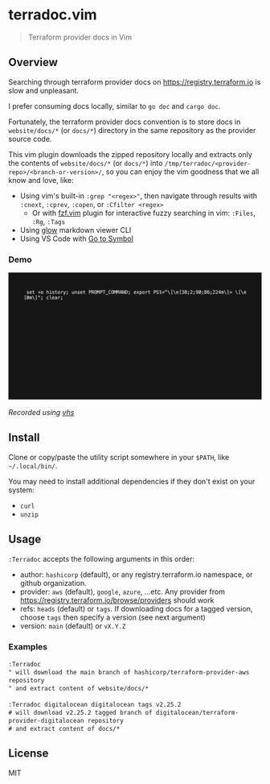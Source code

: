 # terradoc.vim

> Terraform provider docs in Vim

## Overview

Searching through terraform provider docs on <https://registry.terraform.io> is
slow and unpleasant.

I prefer consuming docs locally, similar to `go doc` and `cargo doc`.

Fortunately, the terraform provider docs convention is to store docs in
`website/docs/*` (or `docs/*`) directory in the same repository as the provider
source code.

This vim plugin downloads the zipped repository locally and extracts only the
contents of `website/docs/*` (or `docs/*`) into
`/tmp/terradoc/<provider-repo>/<branch-or-version>/`, so you can enjoy the vim
goodness that we all know and love, like:

- Using vim's built-in `:grep "<regex>"`, then navigate through results with
  `:cnext`, `:cprev`, `:copen`, or `:Cfilter <regex>`
  - Or with [fzf.vim](https://github.com/junegunn/fzf.vim) plugin for
    interactive fuzzy searching in vim: `:Files`, `:Rg`, `:Tags`
- Using [glow](https://github.com/charmbracelet/glow) markdown viewer CLI
- Using VS Code with [Go to Symbol](https://code.visualstudio.com/Docs/editor/editingevolved#_go-to-symbol)

### Demo

![demo](./assets/demo.gif)

_Recorded using [vhs](https://github.com/charmbracelet/vhs)_

## Install

Clone or copy/paste the utility script somewhere in your `$PATH`, like `~/.local/bin/`.

You may need to install additional dependencies if they don't exist on your system:

- `curl`
- `unzip`

## Usage

`:Terradoc` accepts the following arguments in this order:

- author: `hashicorp` (default), or any registry.terraform.io namespace, or
  github organization.
- provider: `aws` (default), `google`, `azure`, ...etc. Any provider from
  <https://registry.terraform.io/browse/providers> should work
- refs: `heads` (default) or `tags`. If downloading docs for a tagged version,
  choose `tags` then specify a version (see next argument)
- version: `main` (default) or `vX.Y.Z`

### Examples

```viml
:Terradoc
" will download the main branch of hashicorp/terraform-provider-aws repository
" and extract content of website/docs/*

:Terradoc digitalocean digitalocean tags v2.25.2
# will download v2.25.2 tagged branch of digitalocean/terraform-provider-digitalocean repository
# and extract content of docs/*
```

## License

MIT
